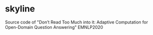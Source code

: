 # skyline
Source code of "Don’t Read Too Much into it: Adaptive Computation for Open-Domain Question Answering"  EMNLP2020
